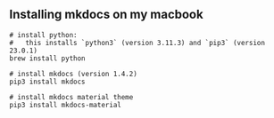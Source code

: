 

## Installing mkdocs on my macbook

```
# install python:
#   this installs `python3` (version 3.11.3) and `pip3` (version 23.0.1)
brew install python

# install mkdocs (version 1.4.2)
pip3 install mkdocs

# install mkdocs material theme
pip3 install mkdocs-material 
```
